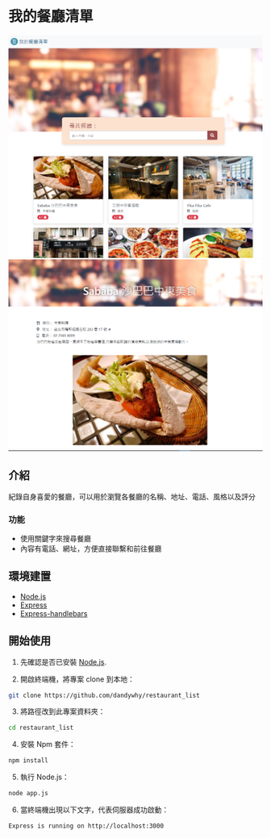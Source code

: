 我的餐廳清單
=
![](https://github.com/dandywhy/restaurant_list/blob/main/img/%E9%A4%90%E5%BB%B3%E4%B8%BB%E9%A0%81.png)
![](https://github.com/dandywhy/restaurant_list/blob/main/img/%E9%A4%90%E5%BB%B3%E8%B3%87%E8%A8%8A.png)

介紹
-
紀錄自身喜愛的餐廳，可以用於瀏覽各餐廳的名稱、地址、電話、風格以及評分

### 功能
+ 使用關鍵字來搜尋餐廳
+ 內容有電話、網址，方便直接聯繫和前往餐廳

環境建置
-
+ [Node.js](https://nodejs.org/en/)
+ [Express](https://expressjs.com/zh-tw/)
+ [Express-handlebars](https://www.npmjs.com/package/express-handlebars)

開始使用
-
1. 先確認是否已安裝 [Node.js](https://nodejs.org/en/).

2. 開啟終端機，將專案 clone 到本地：
 ```bash 
 git clone https://github.com/dandywhy/restaurant_list
 ```
3. 將路徑改到此專案資料夾：
 ```bash 
 cd restaurant_list
 ```
4. 安裝 Npm 套件：
 ```bash 
 npm install
 ```
5. 執行 Node.js：
 ```bash 
 node app.js
 ```
6. 當終端機出現以下文字，代表伺服器成功啟動：
 ```bash 
 Express is running on http://localhost:3000
 ```


